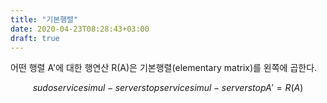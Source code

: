 ```yaml
---
title: "기본행렬"
date: 2020-04-23T08:28:43+03:00
draft: true
---
```


어떤 행렬 A'에 대한 행연산 R(A)은 기본행렬(elementary matrix)를 왼쪽에 곱한다.


$$
sudo service simul-server stopservice simul-server stopA'=R\left( A\right)
$$



